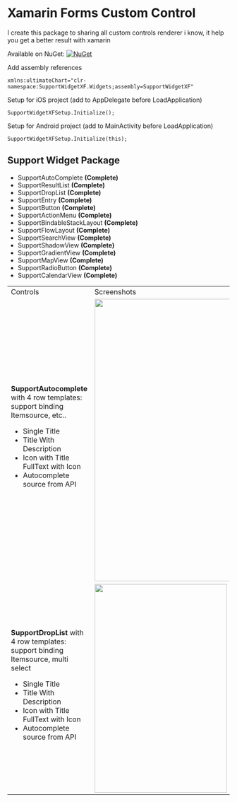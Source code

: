 
# Xamarin Forms Custom Control
I create this package to sharing all custom controls renderer i know, it help you get a better result with xamarin

Available on NuGet: [![NuGet](https://img.shields.io/badge/nuget%20supportwidgetxf-v1.2.0-blue.svg)](https://www.nuget.org/packages/SupportWidgetXF/)

Add assembly references

    xmlns:ultimateChart="clr-namespace:SupportWidgetXF.Widgets;assembly=SupportWidgetXF"

Setup for iOS project (add to AppDelegate before LoadApplication)

    SupportWidgetXFSetup.Initialize();

Setup for Android project (add to MainActivity before LoadApplication)

    SupportWidgetXFSetup.Initialize(this);
## Support Widget Package

 - SupportAutoComplete **(Complete)**
 - SupportResultList **(Complete)**
 - SupportDropList **(Complete)**
 - SupportEntry **(Complete)**
 - SupportButton  **(Complete)**
 - SupportActionMenu  **(Complete)**
 - SupportBindableStackLayout  **(Complete)**
 - SupportFlowLayout  **(Complete)**
 - SupportSearchView  **(Complete)**
 - SupportShadowView  **(Complete)**
 - SupportGradientView  **(Complete)**
 - SupportMapView  **(Complete)**
 - SupportRadioButton  **(Complete)**
 - SupportCalendarView  **(Complete)**
  
<table>
	<tr>
		<td>Controls</td>
		<td>Screenshots</td>
	</tr>
	<tr>
		<td>
			<b>SupportAutocomplete</b> with 4 row templates: support binding Itemsource, etc..
			<ul>
				<li>Single Title</li>
				<li>Title With Description</li>
				<li>Icon with Title</li>
				<lip>FullText with Icon</li>
				<li>Autocomplete source from API</li>
			</ul>
		</td>
		<td><img src="https://github.com/bulubuloa/SupportWidgetXF/blob/master/ScreenShots/demo_autocomplete.gif" width="324" height="639" /></td>
	</tr>
	<tr>
		<td>
			<b>SupportDropList</b> with 4 row templates: support binding Itemsource, multi select
			<ul>
				<li>Single Title</li>
				<li>Title With Description</li>
				<li>Icon with Title</li>
				<lip>FullText with Icon</li>
				<li>Autocomplete source from API</li>
			</ul>
		</td>
		<td><img src="https://github.com/bulubuloa/SupportWidgetXF/blob/master/ScreenShots/demo_droplist.gif" width="300" height="472" /></td>
	</tr>
</table>

